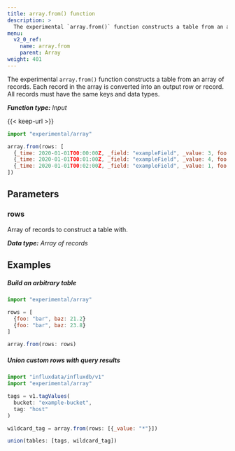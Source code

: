 ```yaml
---
title: array.from() function
description: >
  The experimental `array.from()` function constructs a table from an array of records.
menu:
  v2_0_ref:
    name: array.from
    parent: Array
weight: 401
---
```


The experimental `array.from()` function constructs a table from an array of records.
Each record in the array is converted into an output row or record.
All records must have the same keys and data types.

_**Function type:** Input_

{{< keep-url >}}
```js
import "experimental/array"

array.from(rows: [
  {_time: 2020-01-01T00:00:00Z, _field: "exampleField", _value: 3, foo: "bar"},
  {_time: 2020-01-01T00:01:00Z, _field: "exampleField", _value: 4, foo: "bar"},
  {_time: 2020-01-01T00:02:00Z, _field: "exampleField", _value: 1, foo: "bar"}
])
```

## Parameters

### rows
Array of records to construct a table with.

_**Data type:** Array of records_

## Examples

##### Build an arbitrary table
```js
import "experimental/array"

rows = [
  {foo: "bar", baz: 21.2}
  {foo: "bar", baz: 23.8}
]

array.from(rows: rows)
```

##### Union custom rows with query results
```js
import "influxdata/influxdb/v1"
import "experimental/array"

tags = v1.tagValues(
  bucket: "example-bucket",
  tag: "host"
)

wildcard_tag = array.from(rows: [{_value: "*"}])

union(tables: [tags, wildcard_tag])
```
